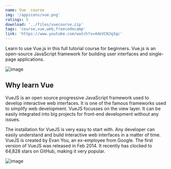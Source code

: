 ```yaml
---
name: Vue  course
img: '/appicons/vue.png'
ratings: 5
download: '../files/vuecourse.zip'
tags: 'course,vue,web,freecodecamp'
link: 'https://www.youtube.com/watch?v=4deVCNJq3qc'
---
```


Learn to use Vue.js in this full tutorial course for beginners. Vue.js is an open-source JavaScript framework for building user interfaces and single-page applications.

<img src="../../screenshots/Vuecourse/ss1.png" alt="image" >

## Why learn Vue

VueJS is an open source progressive JavaScript framework used to develop interactive web interfaces. It is one of the famous frameworks used to simplify web development. VueJS focusses on the view layer. It can be easily integrated into big projects for front-end development without any issues.

The installation for VueJS is very easy to start with. Any developer can easily understand and build interactive web interfaces in a matter of time. VueJS is created by Evan You, an ex-employee from Google. The first version of VueJS was released in Feb 2014. It recently has clocked to 64,828 stars on GitHub, making it very popular.

<img src="../../screenshots/Vuecourse/ss2.png" alt="image" >
